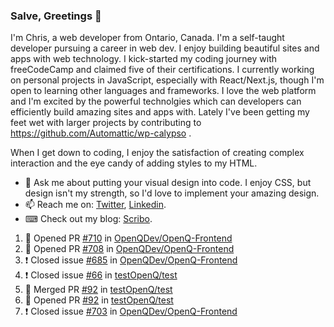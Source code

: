 ### Salve, Greetings 👋

I'm Chris, a web developer from Ontario, Canada. I'm a self-taught developer pursuing a career in web dev. I enjoy building beautiful sites and apps with web technology.
I kick-started my coding journey with freeCodeCamp and claimed five of their certifications.  I currently working on personal projects in JavaScript, especially with React/Next.js, though I'm open to learning other languages and frameworks. I love the web platform and I'm excited by the powerful technolgies which can developers can efficiently build amazing sites and apps with. Lately I've been getting my feet wet with larger projects by contributing to https://github.com/Automattic/wp-calypso .

When I get down to coding, I enjoy the satisfaction of creating complex interaction and the eye candy of adding styles to my HTML. 

- 💬 Ask me about putting your visual design into code. I enjoy CSS, but design isn't my strength, so I'd love to implement your amazing design.
- 📫 Reach me on: [Twitter](https://twitter.com/Christo28120856), [Linkedin](https://www.linkedin.com/in/christopher-stevers-07b9a5204/).
- ⌨ Check out my blog: [Scribo](https://christopherstevers.cf).
<!--
**Christopher-Stevers/Christopher-Stevers** is a ✨ _special_ ✨ repository because its `README.md` (this file) appears on your GitHub profile.

Here are some ideas to get you started:

- 🔭 I’m currently working on ...
- 🌱 I’m currently learning ...
- 👯 I’m looking to collaborate on ...
- 🤔 I’m looking for help with ...
- 😄 Pronouns: ...
- ⚡ Fun fact: ...
-->

<!--START_SECTION:activity-->
1. 💪 Opened PR [#710](https://github.com/OpenQDev/OpenQ-Frontend/pull/710) in [OpenQDev/OpenQ-Frontend](https://github.com/OpenQDev/OpenQ-Frontend)
2. 💪 Opened PR [#708](https://github.com/OpenQDev/OpenQ-Frontend/pull/708) in [OpenQDev/OpenQ-Frontend](https://github.com/OpenQDev/OpenQ-Frontend)
3. ❗️ Closed issue [#685](https://github.com/OpenQDev/OpenQ-Frontend/issues/685) in [OpenQDev/OpenQ-Frontend](https://github.com/OpenQDev/OpenQ-Frontend)
4. ❗️ Closed issue [#66](https://github.com/testOpenQ/test/issues/66) in [testOpenQ/test](https://github.com/testOpenQ/test)
5. 🎉 Merged PR [#92](https://github.com/testOpenQ/test/pull/92) in [testOpenQ/test](https://github.com/testOpenQ/test)
6. 💪 Opened PR [#92](https://github.com/testOpenQ/test/pull/92) in [testOpenQ/test](https://github.com/testOpenQ/test)
7. ❗️ Closed issue [#703](https://github.com/OpenQDev/OpenQ-Frontend/issues/703) in [OpenQDev/OpenQ-Frontend](https://github.com/OpenQDev/OpenQ-Frontend)
<!--END_SECTION:activity-->
